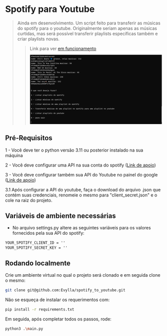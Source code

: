 # Spotify para Youtube
> Ainda em desenvolvimento.
> Um script feito para transferir as músicas do spotify para o youtube. Originalmente seriam apenas as músicas curtidas, mas será possível transferir playlists específicas também e criar playlists novas.
> > Link para ver [em funcionamento](https://clipchamp.com/watch/Un6MNQNL160)
![imagem](cmd.png)

## Pré-Requisitos

1 - Você deve ter o python versão 3.11 ou posterior instalado na sua máquina

2 - Você deve configurar uma API na sua conta do spotify ([Link de apoio](https://developer.spotify.com/documentation/web-api))

3 - Você deve configurar também sua API do Youtube no painel do google ([Link de apoio](https://developers.google.com/youtube/v3/getting-started?hl=pt-br))

3.1 Após configurar a API do youtube, faça o download do arquivo .json que contém suas credenciais, renomeie o mesmo para "client_secret.json" e o cole na raiz do projeto.

## Variáveis de ambiente necessárias

- No arquivo settings.py altere as seguintes variáveis para os valores fornecidos pela sua API do spotify:
```.env
YOUR_SPOTIFY_CLIENT_ID = ''
YOUR_SPOTIFY_SECRET_KEY = ''
```
## Rodando localmente

Crie um ambiente virtual no qual o projeto será clonado e em seguida clone o mesmo:
```bash
git clone git@github.com:Evylla/spotify_to_youtube.git
```
Não se esqueça de instalar os requerimentos com:
```bash
pip install -r requirements.txt
```
Em seguida, após completar todos os passos, rode:
```bash
python3 .\main.py
```

